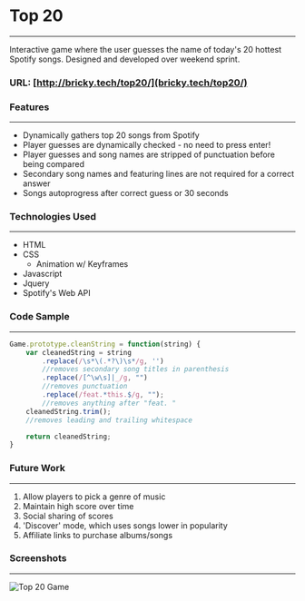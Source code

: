 # Top 20
___
Interactive game where the user guesses the name of today's 20 hottest Spotify songs. 
Designed and developed over weekend sprint.

### URL: [http://bricky.tech/top20/](bricky.tech/top20/)

### Features
___
* Dynamically gathers top 20 songs from Spotify
* Player guesses are dynamically checked - no need to press enter!
* Player guesses and song names are stripped of punctuation before being compared
* Secondary song names and featuring lines are not required for a correct answer
* Songs autoprogress after correct guess or 30 seconds

### Technologies Used
____
- HTML
- CSS
  - Animation w/ Keyframes
- Javascript
- Jquery
- Spotify's Web API

### Code Sample
___
```JavaScript
Game.prototype.cleanString = function(string) {
    var cleanedString = string
        .replace(/\s*\(.*?\)\s*/g, '')
        //removes secondary song titles in parenthesis
        .replace(/[^\w\s]|_/g, "")
        //removes punctuation
        .replace(/feat.*this.$/g, "");
        //removes anything after "feat. "
    cleanedString.trim();
    //removes leading and trailing whitespace

    return cleanedString;
}
```

### Future Work
___
1. Allow players to pick a genre of music
2. Maintain high score over time
3. Social sharing of scores
4. 'Discover' mode, which uses songs lower in popularity
5. Affiliate links to purchase albums/songs

### Screenshots
___
![Top 20 Game](http://i.imgur.com/usqRk5z.png)

